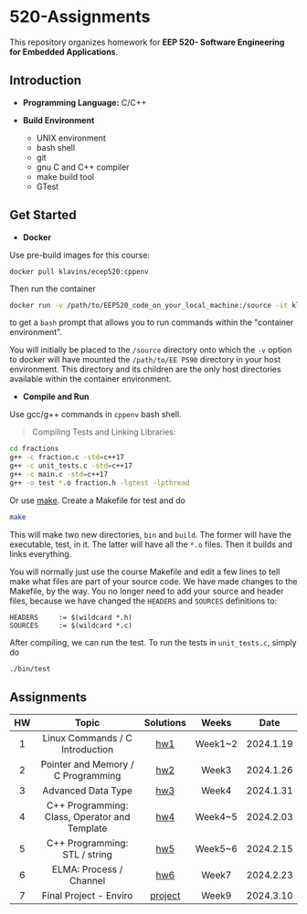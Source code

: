 # 520-Assignments
This repository organizes homework for **EEP 520- Software Engineering for Embedded Applications**.

Introduction
---

- **Programming Language:** C/C++

- **Build Environment**
  - UNIX environment
  - bash shell
  - git
  - gnu C and C++ compiler
  - make build tool
  - GTest

Get Started
---
- **Docker**

Use pre-build images for this course:
```
docker pull klavins/ecep520:cppenv
```
Then run the container
```bash
docker run -v /path/to/EEP520_code_on_your_local_machine:/source -it klavins/ecep520:cppenv bash
```
to get a `bash` prompt that allows you to run commands within the "container environment".

You will initially be placed to the `/source` directory onto which the `-v` option to docker will have mounted the `/path/to/EE P590` directory in your host environment. This directory and its children are the only host directories available within the container environment.

- **Compile and Run**

Use gcc/g++ commands in `cppenv` bash shell.

> Compiling Tests and Linking Libraries:
```bash
cd fractions
g++ -c fraction.c -std=c++17
g++ -c unit_tests.c -std=c++17
g++ -c main.c -std=c++17
g++ -o test *.o fraction.h -lgtest -lpthread
```

Or use [make](https://www.gnu.org/software/make/). Create a Makefile for test and do

```bash
make
```

This will make two new directories, `bin` and `build`. The former will have the executable, test, in it. The latter will have all the `*.o` files. Then it builds and links everything.

You will normally just use the course Makefile and edit a few lines to tell make what files are part of your source code. We have made changes to the Makefile, by the way. You no longer need to add your source and header files, because we have changed the `HEADERS` and `SOURCES` definitions to:

```make
HEADERS     := $(wildcard *.h)
SOURCES     := $(wildcard *.c)
```
After compiling, we can run the test. To run the tests in `unit_tests.c`, simply do
```bash
./bin/test
```

Assignments
---

| HW | Topic | Solutions | Weeks | Date |
| :----: | :----: | :----: | :----: | :----: |
| 1 | Linux Commands / C Introduction | [hw1](https://github.com/OvertheBrain/520-Assignments/tree/main/hw_1) | Week1~2 | 2024.1.19 |
| 2 | Pointer and Memory / C Programming | [hw2](https://github.com/OvertheBrain/520-Assignments/tree/main/hw_2) | Week3 |2024.1.26 |
| 3 | Advanced Data Type | [hw3](https://github.com/OvertheBrain/520-Assignments/tree/main/hw_3/arrays) | Week4 | 2024.1.31 |
| 4 | C++ Programming: Class, Operator and Template | [hw4](https://github.com/OvertheBrain/520-Assignments/tree/main/hw_4) | Week4~5 | 2024.2.03 |
| 5 | C++ Programming: STL / string | [hw5](https://github.com/OvertheBrain/520-Assignments/tree/main/hw_5) | Week5~6 | 2024.2.15 |
| 6 | ELMA: Process / Channel | [hw6](https://github.com/OvertheBrain/520-Assignments/tree/main/hw_6) | Week7 | 2024.2.23 |
| 7 | Final Project - Enviro | [project](https://github.com/OvertheBrain/520-Assignments/tree/main/Final_Project) | Week9 | 2024.3.10 |

